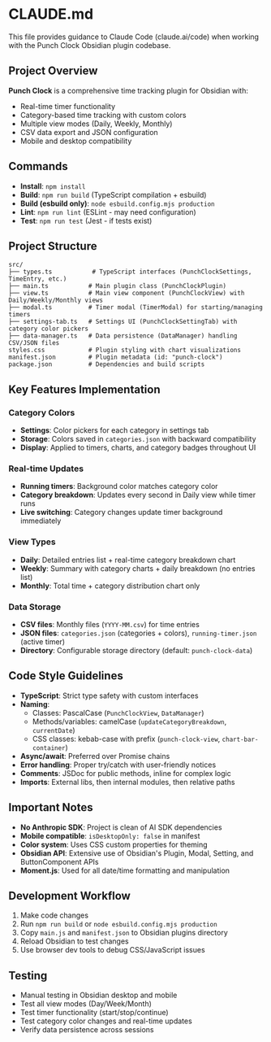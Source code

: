 # CLAUDE.md

This file provides guidance to Claude Code (claude.ai/code) when working with the Punch Clock Obsidian plugin codebase.

## Project Overview

**Punch Clock** is a comprehensive time tracking plugin for Obsidian with:
- Real-time timer functionality
- Category-based time tracking with custom colors
- Multiple view modes (Daily, Weekly, Monthly)
- CSV data export and JSON configuration
- Mobile and desktop compatibility

## Commands

- **Install**: `npm install`
- **Build**: `npm run build` (TypeScript compilation + esbuild)
- **Build (esbuild only)**: `node esbuild.config.mjs production`
- **Lint**: `npm run lint` (ESLint - may need configuration)
- **Test**: `npm run test` (Jest - if tests exist)

## Project Structure

```
src/
├── types.ts           # TypeScript interfaces (PunchClockSettings, TimeEntry, etc.)
├── main.ts           # Main plugin class (PunchClockPlugin)
├── view.ts           # Main view component (PunchClockView) with Daily/Weekly/Monthly views
├── modal.ts          # Timer modal (TimerModal) for starting/managing timers
├── settings-tab.ts   # Settings UI (PunchClockSettingTab) with category color pickers
├── data-manager.ts   # Data persistence (DataManager) handling CSV/JSON files
styles.css            # Plugin styling with chart visualizations
manifest.json         # Plugin metadata (id: "punch-clock")
package.json          # Dependencies and build scripts
```

## Key Features Implementation

### Category Colors
- **Settings**: Color pickers for each category in settings tab
- **Storage**: Colors saved in `categories.json` with backward compatibility
- **Display**: Applied to timers, charts, and category badges throughout UI

### Real-time Updates
- **Running timers**: Background color matches category color
- **Category breakdown**: Updates every second in Daily view while timer runs
- **Live switching**: Category changes update timer background immediately

### View Types
- **Daily**: Detailed entries list + real-time category breakdown chart
- **Weekly**: Summary with category charts + daily breakdown (no entries list)
- **Monthly**: Total time + category distribution chart only

### Data Storage
- **CSV files**: Monthly files (`YYYY-MM.csv`) for time entries
- **JSON files**: `categories.json` (categories + colors), `running-timer.json` (active timer)
- **Directory**: Configurable storage directory (default: `punch-clock-data`)

## Code Style Guidelines

- **TypeScript**: Strict type safety with custom interfaces
- **Naming**: 
  - Classes: PascalCase (`PunchClockView`, `DataManager`)
  - Methods/variables: camelCase (`updateCategoryBreakdown`, `currentDate`)
  - CSS classes: kebab-case with prefix (`punch-clock-view`, `chart-bar-container`)
- **Async/await**: Preferred over Promise chains
- **Error handling**: Proper try/catch with user-friendly notices
- **Comments**: JSDoc for public methods, inline for complex logic
- **Imports**: External libs, then internal modules, then relative paths

## Important Notes

- **No Anthropic SDK**: Project is clean of AI SDK dependencies
- **Mobile compatible**: `isDesktopOnly: false` in manifest
- **Color system**: Uses CSS custom properties for theming
- **Obsidian API**: Extensive use of Obsidian's Plugin, Modal, Setting, and ButtonComponent APIs
- **Moment.js**: Used for all date/time formatting and manipulation

## Development Workflow

1. Make code changes
2. Run `npm run build` or `node esbuild.config.mjs production`
3. Copy `main.js` and `manifest.json` to Obsidian plugins directory
4. Reload Obsidian to test changes
5. Use browser dev tools to debug CSS/JavaScript issues

## Testing

- Manual testing in Obsidian desktop and mobile
- Test all view modes (Day/Week/Month)
- Test timer functionality (start/stop/continue)
- Test category color changes and real-time updates
- Verify data persistence across sessions